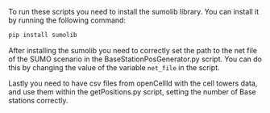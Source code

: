 To run these scripts you need to install the sumolib library.
You can install it by running the following command:
```bash
pip install sumolib
```

After installing the sumolib you need to correctly set the path to the net file of the SUMO scenario in the BaseStationPosGenerator.py script.
You can do this by changing the value of the variable `net_file` in the script.

Lastly you need to have csv files from openCellId with the cell towers data, and use them within the getPositions.py script, setting the number of Base stations correctly.